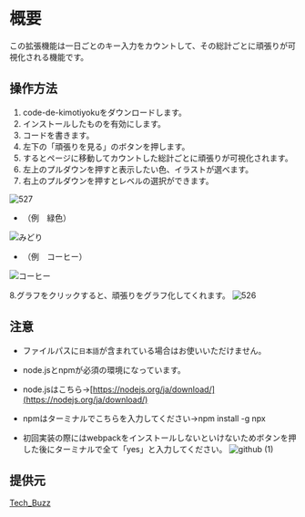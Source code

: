 
# 概要
この拡張機能は一日ごとのキー入力をカウントして、その総計ごとに頑張りが可視化される機能です。


## 操作方法
1. code-de-kimotiyokuをダウンロードします。
2. インストールしたものを有効にします。
3. コードを書きます。
4. 左下の「頑張りを見る」のボタンを押します。
5. するとページに移動してカウントした総計ごとに頑張りが可視化されます。
6. 左上のプルダウンを押すと表示したい色、イラストが選べます。
7. 右上のプルダウンを押すとレベルの選択ができます。

![527](https://user-images.githubusercontent.com/115522918/200097171-a9867fd2-9504-40f6-888c-43eb16717eef.png)
- （例　緑色）

![みどり](https://user-images.githubusercontent.com/109592085/186161806-6b158aa0-ec1e-4ed9-ae1f-197892549e28.png)
- （例　コーヒー）

![コーヒー](https://user-images.githubusercontent.com/109592085/186162078-f0376c46-c6c3-4939-9ab5-ce9cd72166af.png)



8.グラフをクリックすると、頑張りをグラフ化してくれます。
![526](https://user-images.githubusercontent.com/115522918/200097047-a0d33978-868e-448a-bb30-68d93295233e.png)

## 注意
- ファイルパスに`日本語`が含まれている場合はお使いいただけません。
- node.jsとnpmが必須の環境になっています。
- node.jsはこちら→[https://nodejs.org/ja/download/](https://nodejs.org/ja/download/)
- npmはターミナルでこちらを入力してください→npm install -g npx

- 初回実装の際にはwebpackをインストールしないといけないためボタンを押した後にターミナルで全て「yes」と入力してください。
![github (1)](https://user-images.githubusercontent.com/109592085/186755945-4c0bcfce-987e-46c0-848f-bbaa27ac378a.png)


## 提供元
[Tech_Buzz](https://twitter.com/techbuz58367065)

